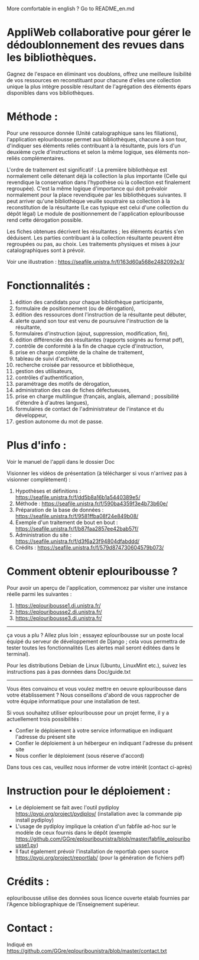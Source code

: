 More comfortable in english ? Go to README_en.md

# AppliWeb collaborative pour gérer le dédoublonnement des revues dans les bibliothèques.

Gagnez de l'espace en éliminant vos doublons, offrez une meilleure lisibilité de vos ressources en reconstituant pour chacune d'elles une collection unique la plus intègre possible résultant de l'agrégation des éléments épars disponibles dans vos bibliothèques.

# Méthode :

Pour une ressource donnée (Unité catalographique sans les filiations), l'application eplouribousse permet aux bibliothèques, chacune à son tour, d'indiquer ses éléments reliés contribuant à la résultante, puis lors d'un deuxième cycle d'instructions et selon la même logique, ses éléments non-reliés complémentaires.

L'ordre de traitement est significatif : La première bibliothèque est normalement celle détenant déjà la collection la plus importante (Celle qui revendique la conservation dans l'hypothèse où la collection est finalement regroupée). C'est la même logique d'importance qui doit prévaloir normalement pour la place revendiquée par les bibliothèques suivantes. Il peut arriver qu'une bibliothèque veuille soustraire sa collection à la reconstitution de la résultante (Le cas typique est celui d'une collection du dépôt légal) Le module de positionnement de l'application eplouribousse rend cette dérogation possible.

Les fiches obtenues décrivent les résultantes ; les éléments écartés s'en déduisent. Les parties contribuant à la collection résultante peuvent être regroupées ou pas, au choix. Les traitements physiques et mises à jour catalographiques sont à prévoir.

Voir une illustration : https://seafile.unistra.fr/f/163d60a568e2482092e3/

# Fonctionnalités :

01. édition des candidats pour chaque bibliothèque participante,
02. formulaire de positionnement (ou de dérogation),
03. édition des ressources dont l'instruction de la résultante peut débuter,
04. alerte quand son tour est venu de poursuivre l'instruction de la résultante,
05. formulaires d'instruction (ajout, suppression, modification, fin),
06. édition différenciée des résultantes (rapports soignés au format pdf),
07. contrôle de conformité à la fin de chaque cycle d'instruction,
08. prise en charge complète de la chaîne de traitement,
09. tableau de suivi d'activité,
10. recherche croisée par ressource et bibliothèque,
11. gestion des utilisateurs,
12. contrôles d'authentification,
13. paramétrage des motifs de dérogation,
14. administration des cas de fiches défectueuses,
15. prise en charge multilingue (français, anglais, allemand ; possibilité d'étendre à d'autres langues),
16. formulaires de contact de l'administrateur de l'instance et du développeur,
17. gestion autonome du mot de passe.

# Plus d'info :

Voir le manuel de l'appli dans le dossier Doc

Visionner les vidéos de présentation (à télécharger si vous n'arrivez pas à visionner complètement) : 
01. Hypothèses et définitions : https://seafile.unistra.fr/f/dd5b8a16b1a5440389e5/
02. Méthode : https://seafile.unistra.fr/f/590ba4359f3e4b73b60e/
03. Préparation de la base de données : https://seafile.unistra.fr/f/9581ffba08f24e849b08/
04. Exemple d'un traitement de bout en bout : https://seafile.unistra.fr/f/b87faa2857ee42bab57f/
05. Administration du site : https://seafile.unistra.fr/f/d3f6a23f94804dfabddd/
06. Crédits : https://seafile.unistra.fr/f/579d874730604579b073/

# Comment obtenir eplouribousse ?

Pour avoir un aperçu de l'application, commencez par visiter une instance réelle parmi les suivantes :
01. https://eplouribousse1.di.unistra.fr/
02. https://eplouribousse2.di.unistra.fr/
03. https://eplouribousse3.di.unistra.fr/

----------------

ça vous a plu ? Allez plus loin ; essayez eplouribousse sur un poste local équipé du serveur de développement de Django ; cela vous permettra de tester toutes les fonctionnalités (Les alertes mail seront éditées dans le terminal).

Pour les distributions Debian de Linux (Ubuntu, LinuxMint etc.), suivez les instructions pas à pas données dans Doc/guide.txt

----------------

Vous êtes convaincu et vous voulez mettre en oeuvre eplouribousse dans votre établissement ?
Nous conseillons d'abord de vous rapprocher de votre équipe informatique pour une installation de test.

Si vous souhaitez utiliser eplouribousse pour un projet ferme, il y a actuellement trois possibilités :
- Confier le déploiement à votre service informatique en indiquant l'adresse du présent site
- Confier le déploiement à un hébergeur en indiquant l'adresse du présent site
- Nous confier le déploiement (sous réserve d'accord)

Dans tous ces cas, veuillez nous informer de votre intérêt (contact ci-après)

# Instruction pour le déploiement :

- Le déploiement se fait avec l'outil pydiploy <https://pypi.org/project/pydiploy/> (installation avec la commande pip install pydiploy)
- L'usage de pydiploy implique la création d'un fabfile ad-hoc sur le modèle de ceux fournis dans le dépôt (exemple <https://github.com/GGre/eplouribounistra/blob/master/fabfile_eplouribousse1.py>)
- Il faut également prévoir l'installation de reportlab open source <https://pypi.org/project/reportlab/> (pour la génération de fichiers pdf)

# Crédits :

eplouribousse utilise des données sous licence ouverte etalab fournies par l'Agence bibliographique de l’Enseignement supérieur.

# Contact :

Indiqué en https://github.com/GGre/eplouribounistra/blob/master/contact.txt

